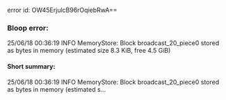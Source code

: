error id: OW45ErjulcB96rOqiebRwA==
### Bloop error:

25/06/18 00:36:19 INFO MemoryStore: Block broadcast_20_piece0 stored as bytes in memory (estimated size 8.3 KiB, free 4.5 GiB)
#### Short summary: 

25/06/18 00:36:19 INFO MemoryStore: Block broadcast_20_piece0 stored as bytes in memory (estimated s...